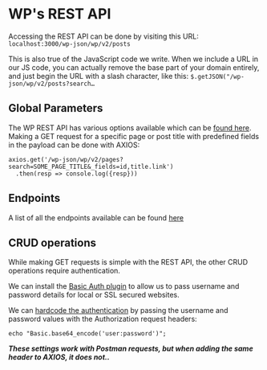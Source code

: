 # WP's REST API

Accessing the REST API can be done by visiting this URL:
`localhost:3000/wp-json/wp/v2/posts`

This is also true of the JavaScript code we write. When we include a URL in our JS code, you can actually remove the base part of your domain entirely, and just begin the URL with a slash character, like this:
`$.getJSON("/wp-json/wp/v2/posts?search…`

## Global Parameters
The WP REST API has various options available which can be [found here](https://developer.wordpress.org/rest-api/using-the-rest-api/global-parameters/).
Making a GET request for a specific page or post title with predefined fields in the payload can be done with AXIOS:
```
axios.get('/wp-json/wp/v2/pages?search=SOME_PAGE_TITLE&_fields=id,title.link')
  .then(resp => console.log({resp}))
```

## Endpoints
A list of all the endpoints available can be found [here](https://developer.wordpress.org/rest-api/reference/#rest-api-developer-endpoint-reference)

## CRUD operations
While making GET requests is simple with the REST API, the other CRUD operations require authentication.

We can install the [Basic Auth plugin](https://github.com/WP-API/Basic-Auth) to allow us to pass username and password details for local or SSL secured websites.

We can [hardcode the authentication](https://www.youtube.com/watch?v=LuoZL4UnV34) by passing the username and password values with the Authorization request headers:

`echo "Basic.base64_encode('user:password')";`

***These settings work with Postman requests, but when adding the same header to AXIOS, it does not..***

<!-- This plugin may be helpful for making async requests: https://wordpress.org/plugins/jwt-authentication-for-wp-rest-api/ -->